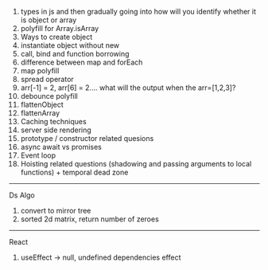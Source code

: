 1. types in js and then gradually going into how will you identify whether it is object or array
2. polyfill for Array.isArray
3. Ways to create object
4. instantiate object without new
5. call, bind and function borrowing
6. difference between map and forEach
7. map polyfill
8. spread operator
9. arr[-1] = 2, arr[6] = 2.... what will the output when the arr=[1,2,3]? 
10. debounce polyfill
11. flattenObject
12. flattenArray
13. Caching techniques
14. server side rendering
15. prototype / constructor related quesions
16. async await vs promises
17. Event loop
18. Hoisting related questions (shadowing and passing arguments to local functions) + temporal dead zone


-----------------------------------------------------
Ds Algo
1. convert to mirror tree
2. sorted 2d matrix, return number of zeroes


-----------------------------------------------------
React

1. useEffect -> null, undefined dependencies effect